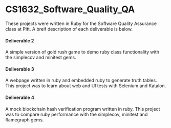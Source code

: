 # CS1632_Software_Quality_QA
These projects were written in Ruby for the Software Quality Assurance class at Pitt.  A breif description of each deliverable is below.

#### Deliverable 2
A simple version of gold rush game to demo ruby class functionality with the simplecov and minitest gems.

#### Deliverable 3
A webpage written in ruby and embedded ruby to generate truth tables.  This project was to learn about web and UI tests with Selenium and Katalon.

#### Deliverable 4
A mock blockchain hash verification program written in ruby.  This project was to compare ruby performance with the simplecov, minitest and flamegraph gems.